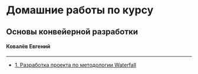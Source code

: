 # Домашние работы по курсу
## Основы конвейерной разработки
#### Ковалёв Евгений
------

- [1. Разработка проекта по методологии Waterfall](./hw1/project.md)
